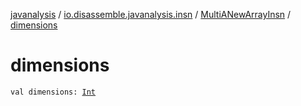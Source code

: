 [javanalysis](../../index.md) / [io.disassemble.javanalysis.insn](../index.md) / [MultiANewArrayInsn](index.md) / [dimensions](./dimensions.md)

# dimensions

`val dimensions: `[`Int`](https://kotlinlang.org/api/latest/jvm/stdlib/kotlin/-int/index.html)